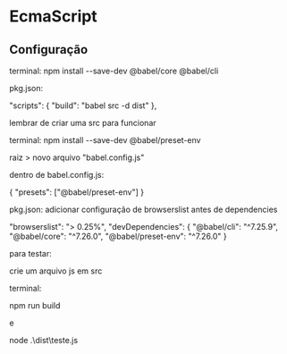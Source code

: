 # EcmaScript

## Configuração

terminal: npm install --save-dev @babel/core @babel/cli

pkg.json:

  "scripts": {
    "build": "babel src -d dist"
  },

lembrar de criar uma src para funcionar

terminal: npm install --save-dev @babel/preset-env

raiz > novo arquivo "babel.config.js"

dentro de babel.config.js:

{
    "presets": ["@babel/preset-env"]
}

pkg.json: adicionar configuração de browserslist antes de dependencies

  "browserslist": "> 0.25%",
  "devDependencies": {
    "@babel/cli": "^7.25.9",
    "@babel/core": "^7.26.0",
    "@babel/preset-env": "^7.26.0"
  }

para testar:

crie um arquivo js em src

terminal:

npm run build

e

node .\dist\teste.js





